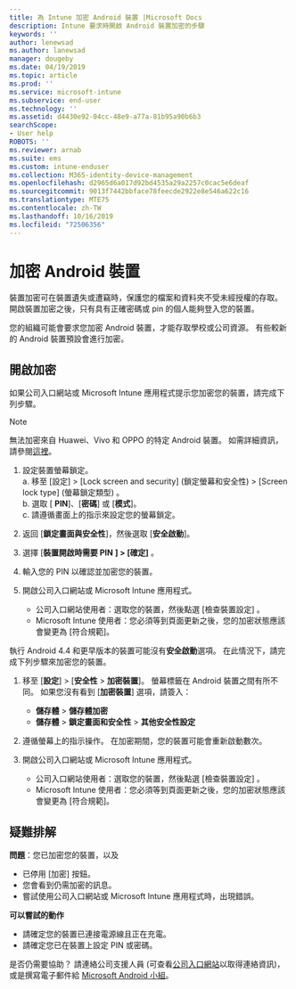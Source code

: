 ```yaml
---
title: 為 Intune 加密 Android 裝置 |Microsoft Docs
description: Intune 要求時開啟 Android 裝置加密的步驟
keywords: ''
author: lenewsad
ms.author: lanewsad
manager: dougeby
ms.date: 04/19/2019
ms.topic: article
ms.prod: ''
ms.service: microsoft-intune
ms.subservice: end-user
ms.technology: ''
ms.assetid: d4430e92-04cc-48e9-a77a-81b95a90b6b3
searchScope:
- User help
ROBOTS: ''
ms.reviewer: arnab
ms.suite: ems
ms.custom: intune-enduser
ms.collection: M365-identity-device-management
ms.openlocfilehash: d2965d6a017d92bd4535a29a2257c0cac5e6deaf
ms.sourcegitcommit: 9013f7442bbface78feecde2922e8e546a622c16
ms.translationtype: MTE75
ms.contentlocale: zh-TW
ms.lasthandoff: 10/16/2019
ms.locfileid: "72506356"
---
```

# <a name="encrypting-your-android-device"></a>加密 Android 裝置

裝置加密可在裝置遺失或遭竊時，保護您的檔案和資料夾不受未經授權的存取。 開啟裝置加密之後，只有具有正確密碼或 pin 的個人能夠登入您的裝置。 

您的組織可能會要求您加密 Android 裝置，才能存取學校或公司資源。 有些較新的 Android 裝置預設會進行加密。  

## <a name="turn-on-encryption"></a>開啟加密

如果公司入口網站或 Microsoft Intune 應用程式提示您加密您的裝置，請完成下列步驟。 

> [!Note]
> 無法加密來自 Huawei、Vivo 和 OPPO 的特定 Android 裝置。 如需詳細資訊，請參閱[這裡](your-device-appears-encrypted-but-cp-says-otherwise-android.md)。  

1. 設定裝置螢幕鎖定。  
    a. 移至 [設定]   > [Lock screen and security] \(鎖定螢幕和安全性)   > [Screen lock type] \(螢幕鎖定類型\)  。  
    b. 選取 [ **PIN**]、[**密碼**] 或 [**模式**]。  
    c. 請遵循畫面上的指示來設定您的螢幕鎖定。  

2. 返回 [**鎖定畫面與安全性**]，然後選取 [**安全啟動**]。
3. 選擇 [**裝置開啟時需要 PIN** **]  >  [確定]** 。
4. 輸入您的 PIN 以確認並加密您的裝置。
5. 開啟公司入口網站或 Microsoft Intune 應用程式。
    * 公司入口網站使用者：選取您的裝置，然後點選 [檢查裝置設定]  。 
    * Microsoft Intune 使用者：您必須等到頁面更新之後，您的加密狀態應該會變更為 [符合規範]。  

執行 Android 4.4 和更早版本的裝置可能沒有**安全啟動**選項。 在此情況下，請完成下列步驟來加密您的裝置。

1. 移至 [**設定**]  >  [**安全性** > **加密裝置**]。 螢幕標籤在 Android 裝置之間有所不同。 如果您沒有看到 [**加密裝置**] 選項，請簽入：
    * **儲存體** > **儲存體加密**
    * **儲存體** > **鎖定畫面和安全性** > **其他安全性設定** 

2. 遵循螢幕上的指示操作。 在加密期間，您的裝置可能會重新啟動數次。
3. 開啟公司入口網站或 Microsoft Intune 應用程式。
    * 公司入口網站使用者：選取您的裝置，然後點選 [檢查裝置設定]  。  
    * Microsoft Intune 使用者：您必須等到頁面更新之後，您的加密狀態應該會變更為 [符合規範]。

## <a name="troubleshoot"></a>疑難排解  
**問題**：您已加密您的裝置，以及

- 已停用 [加密] 按鈕。
- 您會看到仍需加密的訊息。
- 嘗試使用公司入口網站或 Microsoft Intune 應用程式時，出現錯誤。

**可以嘗試的動作**

- 請確定您的裝置已連接電源線且正在充電。  
- 請確定您已在裝置上設定 PIN 或密碼。  

是否仍需要協助？ 請連絡公司支援人員 (可查看[公司入口網站](https://go.microsoft.com/fwlink/?linkid=2010980)以取得連絡資訊)，或是撰寫電子郵件給 <a href="mailto:wintunedroidfbk@microsoft.com?subject=I'm having trouble with encryption on my Android device&body=Describe the issue you're experiencing here.">Microsoft Android 小組</a>。  

